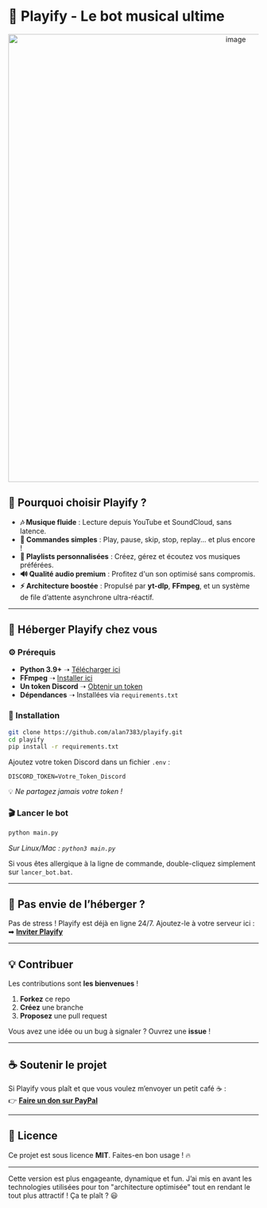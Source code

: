 <h1 align="center">

# 🎵 Playify - Le bot musical ultime  

<p align="center">
  <img src="https://github.com/user-attachments/assets/5c1d5fba-3a34-4ffe-bd46-ef68e1175360" alt="image" width="900">
</p>

## 🚀 Pourquoi choisir Playify ?  

- **🎶 Musique fluide** : Lecture depuis YouTube et SoundCloud, sans latence.
- **📜 Commandes simples** : Play, pause, skip, stop, replay... et plus encore !
- **📂 Playlists personnalisées** : Créez, gérez et écoutez vos musiques préférées.
- **🔊 Qualité audio premium** : Profitez d'un son optimisé sans compromis.
- **⚡️ Architecture boostée** : Propulsé par **yt-dlp**, **FFmpeg**, et un système de file d’attente asynchrone ultra-réactif.  

---

## 🏡 Héberger Playify chez vous  

### ⚙️ Prérequis  

- **Python 3.9+** ➝ [Télécharger ici](https://www.python.org/downloads/)  
- **FFmpeg** ➝ [Installer ici](https://ffmpeg.org/download.html)  
- **Un token Discord** ➝ [Obtenir un token](https://discord.com/developers/applications)  
- **Dépendances** ➝ Installées via `requirements.txt`  

### 📌 Installation  

```bash
git clone https://github.com/alan7383/playify.git
cd playify
pip install -r requirements.txt
```

Ajoutez votre token Discord dans un fichier `.env` :  
```env
DISCORD_TOKEN=Votre_Token_Discord
```
💡 *Ne partagez jamais votre token !*  

### 🎬 Lancer le bot  

```bash
python main.py
```
*Sur Linux/Mac : `python3 main.py`*  

Si vous êtes allergique à la ligne de commande, double-cliquez simplement sur `lancer_bot.bat`.  

---

## 🔗 Pas envie de l’héberger ?  

Pas de stress ! Playify est déjà en ligne 24/7. Ajoutez-le à votre serveur ici :  
➡ **[Inviter Playify](https://discord.com/oauth2/authorize?client_id=1330613913569726575&permissions=8&integration_type=0&scope=bot)**  

---

## 💡 Contribuer  

Les contributions sont **les bienvenues** !  

1. **Forkez** ce repo  
2. **Créez** une branche  
3. **Proposez** une pull request  

Vous avez une idée ou un bug à signaler ? Ouvrez une **issue** !  

---

## ☕ Soutenir le projet  

Si Playify vous plaît et que vous voulez m’envoyer un petit café ☕ :  
👉 **[Faire un don sur PayPal](https://www.paypal.com/paypalme/alanmussot1)**  

---

## 📝 Licence  

Ce projet est sous licence **MIT**. Faites-en bon usage ! 🔥  

---

Cette version est plus engageante, dynamique et fun. J’ai mis en avant les technologies utilisées pour ton "architecture optimisée" tout en rendant le tout plus attractif ! Ça te plaît ? 😃
